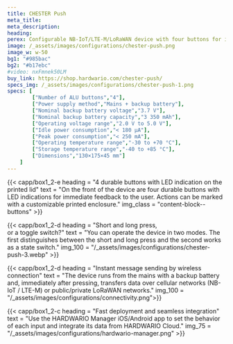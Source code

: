 ```yaml
---
title: CHESTER Push
meta_title: 
meta_description:
heading: 
perex: Configurable NB-IoT/LTE-M/LoRaWAN device with four buttons for instant message sending when pressed.
image: /_assets/images/configurations/chester-push.png
image_w: w-50
bg1: "#985bac"
bg2: "#b17ebc"
#video: nxFmnek50LM
buy_link: https://shop.hardwario.com/chester-push/
specs_img: /_assets/images/configurations/chester-push-1.png
specs: [
        ["Number of ALU buttons","4"],
        ["Power supply method","Mains + backup battery"],
        ["Nominal backup battery voltage","3.7 V"],
        ["Nominal backup battery capacity","3 350 mAh"],
        ["Operating voltage range","2.0 V to 5.0 V"],
        ["Idle power consumption","< 180 μA"],
        ["Peak power consumption","< 250 mA"],
        ["Operating temperature range","-30 to +70 °C"],
        ["Storage temperature range","-40 to +85 °C"],
        ["Dimensions","130×175×45 mm"]
    ]
---
```


{{< capp/box1_2-e heading = "4 durable buttons with LED indication on the printed lid" text = "On the front of the device are four durable buttons with LED indications for immediate feedback to the user. Actions can be marked with a customizable printed enclosure." img_class = "content-block--buttons" >}}

{{< capp/box1_2-d heading = "Short and long press,<br/> or a toggle switch?" text = "You can operate the device in two modes. The first distinguishes between the short and long press and the second works as a state switch." img_100 = "/_assets/images/configurations/chester-push-3.webp" >}}

{{< capp/box1_2-d heading = "Instant message sending by wireless connection" text = "The device runs from the mains with a backup battery and, immediately after pressing, transfers data over cellular networks (NB-IoT / LTE-M) or public/private LoRaWAN networks." 
img_100 = "/_assets/images/configurations/connectivity.png">}}

{{< capp/box1_2-c heading = "Fast deployment and seamless integration" text = "Use the HARDWARIO Manager iOS/Android app to set the behavior of each input and integrate its data from HARDWARIO Cloud." img_75 = "/_assets/images/configurations/hardwario-manager.png" >}}